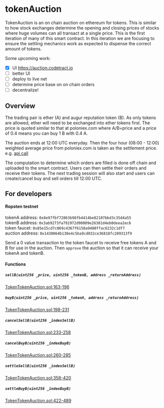 # tokenAuction

TokenAuction is an on chain auction on ethereum for tokens. This is similar to how stock exchanges determine the opening and closing prices of stocks where huge volumes can all transact at a single price. This is the first iteration of many of this smart contract. In this iteration we are focusing to ensure the settling mechanics work as expected to dispense the correct amount of tokens.

Some upcoming work:

- [X] UI https://auction.codetract.io
- [ ] better UI
- [ ] deploy to live net
- [ ] determine price base on on chain orders
- [ ] decentralize!

## Overview

The trading pair is ether (A) and augur reputation token (B). As only tokens are allowed, ether will need to be exchanged into ether tokens first. The price is quoted similar to that at poloniex.com where A/B=price and a price of 0.4 means you can buy 1 B with 0.4 A.   

The auction ends at 12:00 UTC everyday. Then the four hour (08:00 - 12:00) weighted average price from poloniex.com is taken as the settlement price. e.g. [api call](https://poloniex.com/public?command=returnChartData&currencyPair=ETH_REP&start=1479196800&end=1479196800&period=14400)

The computation to determine which orders are filled is done off chain and uploaded to the smart contract. Users can then settle their orders and receive their tokens. The next trading session will also start and users can create/cancel buy and sell orders till 12:00 UTC.

## For developers

#### Ropsten testnet

tokenA address: `0x8e97fbf72063b98fb4414be82107bbd3c35d4a55`  
tokenB address: `0x3ab9273fa791972d90809e26301d4eb0deea2ec6`  
token faucet: `0x85e15cd7c069c4367f6158a9480ffac6232c1df7`  
auction address: `0x1430064b130e4c5ba9cd032ce36818fc209313f9`

Send a 0 value transaction to the token faucet to receive free tokens A and B for use in the auction. Then `approve` the auction so that it can receive your tokenA and tokenB.

#### Functions

##### `sellB(uint256 _price, uint256 _tokenB, address _returnAddress)`

[TokenTokenAuction.sol:163-196](https://github.com/codetract/tokenAuction/blob/master/contracts/TokenTokenAuction.sol#L163-L196)

##### `buyB(uint256 _price, uint256 _tokenA, address _returnAddress)`

[TokenTokenAuction.sol:198-231](https://github.com/codetract/tokenAuction/blob/master/contracts/TokenTokenAuction.sol#L198-L231)

##### `cancelSellB(uint256 _indexSellB)`

[TokenTokenAuction.sol:233-258](https://github.com/codetract/tokenAuction/blob/master/contracts/TokenTokenAuction.sol#L233-L258)

##### `cancelBuyB(uint256 _indexBuyB)`

[TokenTokenAuction.sol:260-285](https://github.com/codetract/tokenAuction/blob/master/contracts/TokenTokenAuction.sol#L260-L285)

##### `settleSellB(uint256 _indexSellB)`

[TokenTokenAuction.sol:358-420](https://github.com/codetract/tokenAuction/blob/master/contracts/TokenTokenAuction.sol#L358-L420)

##### `settleBuyB(uint256 _indexBuyB)`

[TokenTokenAuction.sol:422-489](https://github.com/codetract/tokenAuction/blob/master/contracts/TokenTokenAuction.sol#L422-L489)
